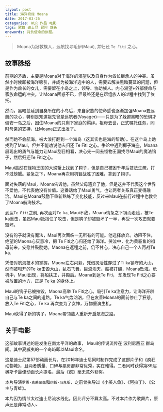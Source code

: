 ```yaml
---
layout: post
title: 海洋奇缘 Moana
date: 2017-03-26
categories: WLR 作品 电影
tags: 歌舞 迪士尼 冒险 成长
onewords: 背负使命的旅程。
---
```

> Moana为拯救族人，远航找寻毛伊(Maui), 并归还 `Te Fiti` 之心。

## 故事脉络

前期的矛盾，主要是Moana对于海洋的渴望以及自身作为酋长继承人的冲突。虽然小时候即被海洋吸引，并成为被海洋选中的人，需要去解决黑暗蔓延的问题，但是作为酋长的女儿，需要留在小岛之上，领导、协助族人。内心渴望+外部使命与家族命运的冲突，让Moana困惑不已，但最终还是在帮组族人的过程中找到了依托。

然而，黑暗蔓延到自身所在的小岛后，来自家族的使命感也逐渐加强Moana要远航的决心，特别是知道祖先曾是远航者(Voyager)——只是为了躲避黑暗的恐惧才偏安一岛之后，困住Moana的只剩下家庭的羁绊。祖母去世，正式嘱托任务，同时母亲的支持，让Moana正式出发了。

然而她不会航海，被大浪打翻到一个海岛（这其实也是海的帮助）。在这个岛上她找到了Maui，但并不能劝说他去归还 Te Fiti 之心。争论中遇到椰子海盗，Moana展现出的勇气与能力让Maui刮目相看，决心先一同去怪物王国找寻Maui的魔法钩子，然后归还Te Fiti之心。

Maui虽然在怪物王国的大螃蟹上找到了钩子，但是自己被困千年后技法生疏，打不过螃蟹。紧急之下，Moana再次用机智战胜了困难，拿到了钩子。

面对失落的Maui，Moana告诉他，虽然父母遗弃了他，但是这并不代表这个世界不爱他，不代表他没有价值。这番话给了Maui勇气，也让两者关系真正变得融洽。Maui在Moana鼓励下重新熟练了变化技能，反过来Maui在航行过程中也教会了Moana航海技术。

到达`Te Fiti`之前, 再次面对`Te ka`, Maui不敌，Moana情急之下铤而走险，被Te ka重击，虽然Maui抵挡住了攻击，但是钩子却被毁坏了一半，再受一次攻击就要毁坏。

没有钩子就没有魔法，Maui再次面临一无所有的可能。他选择放弃。劝阻不住，绝望的Maona心灰意冷，把 Te Fiti之心归还给了海洋。哭泣中，化为黄貂鱼的祖母前来，安慰并鼓励她。Maona在返程之前，仍不甘心，决心自己一个人再战Te ka.

凭借对航海技术的掌握，Maona左右闪躲，凭借灵活性穿过了Ti ka镇守的大山，然而被甩开的Te ka击毁大山，乱石飞舞，巨浪滔天，船被打翻，Moana坠海。危机中，Maui出现，将船扶正，并殿后。Moana到达Te Fiti， 却发现Te Fiti之心要被放置的地方，正是 Te ka 的身体上。

Maui的钩子已被摧毁，Maona高举 Te Fiti之心，吸引Te ka注意力，让海洋开辟自己与Te ka之间的道路。Te ka气势汹汹，但在友善Moana的面前停止了狂怒。放入Te Fiti之心，Te ka 再次变为了女神，万物重演生机。

Maui获得了新的钩子，Moana带领族人重新开启航海之路。

## 关于电影

这部故事讲述的是发生在南太平洋的故事， Maui的传说流传在 波利尼西亚 群岛间。其中夏威夷的一个岛屿即以Maui命名。

这是迪士尼第57部动画长片，在2016年迪士尼同时制作完成了这部片子和《疯狂动物城》，且两者质量、口碑与票房都非常优秀，实在难得。二者同时获得第89届奥斯卡最佳动画长片提名，最后《疯》毫无意外获奖。

本片导演`罗恩·克莱蒙兹`和`约翰·马克斯`，之前曾执导过《小美人鱼》、《阿拉丁》、《公主与青蛙》。

本片因为情节太过迪士尼流水线化，因此评分不算太高。不过本片作为歌舞片，原声还是非常动人~